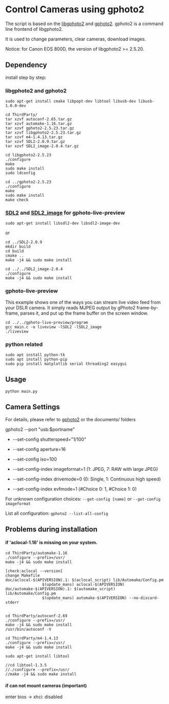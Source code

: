 # Control Cameras using gphoto2
The script is based on the [libgphoto2](http://www.gphoto.org/) and [gphoto2](http://www.gphoto.org/proj/gphoto2/). gphoto2 is a command line frontend of libgphoto2. 

It is used to change parameters, clear cameras, download images. 

Notice: for Canon EOS 800D, the version of libgphoto2 >= 2.5.20.

## Dependency
install step by step:

### libgphoto2 and gphoto2
```
sudo apt-get install cmake libpopt-dev libtool libusb-dev libusb-1.0.0-dev

cd ThirdParty/
tar xzvf autoconf-2.65.tar.gz 
tar xzvf automake-1.16.tar.gz 
tar xzvf gphoto2-2.5.23.tar.gz 
tar xzvf libgphoto2-2.5.23.tar.gz
tar xzvf m4-1.4.13.tar.gz 
tar xzvf SDL2-2.0.9.tar.gz 
tar xzvf SDL2_image-2.0.4.tar.gz 

cd libgphoto2-2.5.23
./configure
make
sudo make install
sudo ldconfig

cd ../gphoto2-2.5.23
./configure
make
sudo make install
make check
```

### [SDL2](https://libsdl.org) and [SDL2_image](https://libsdl.org/projects/SDL_image) for gphoto-live-preview

```
sudo apt-get install libsdl2-dev libsdl2-image-dev
```
or

```
cd ../SDL2-2.0.9
mkdir build
cd build
cmake ..
make -j4 && sudo make install

cd ../../SDL2_image-2.0.4
./configure
make -j4 && sudo make install
```

### gphoto-live-preview
This example shows one of the ways you can stream live video feed from your DSLR camera. It simply reads MJPEG output by gPhoto2 frame-by-frame, parses it, and put up the frame buffer on the screen window.

```
cd ../../gphoto-live-preview/program
gcc main.c -o liveview -lSDL2 -lSDL2_image
./liveview
```

### python related
```
sudo apt install python-tk
sudo apt install python-pip
sudo pip install matplotlib serial threading2 easygui
```

## Usage
`python main.py`


## Camera Settings
For details, please refer to [gphoto2](http://gphoto.sourceforge.net/doc/manual/ref-gphoto2-cli.html) or the documents/ folders

gphoto2 --port "usb:$portname"
* --set-config          shutterspeed="1/100"
* --set-config          aperture=16
* --set-config          iso=100
* --set-config-index    imageformat=1   (1: JPEG, 7: RAW with large JPEG)
* --set-config-index    drivemode=0 (0: Single, 1: Continuous high speed)

* --set-config-index    evfmode=1 (#Choice 0: 1, #Choice 1: 0)

For unknown configuration choices: `--get-config [name]` or  `--get-config imageformat`

List all configuration: `gphoto2 --list-all-config`


## Problems during installation

#### if 'aclocal-1.16' is missing on your system.
```
cd ThirdParty/automake-1.16
./configure --prefix=/usr/
make -j4 && sudo make install

[check:aclocal --version]
change Makefile
doc/aclocal-$(APIVERSION).1: $(aclocal_script) lib/Automake/Config.pm
                $(update_mans) aclocal-$(APIVERSION)
doc/automake-$(APIVERSION).1: $(automake_script) lib/Automake/Config.pm
                $(update_mans) automake-$(APIVERSION) --no-discard-stderr


cd ThirdParty/autoconf-2.69
./configure --prefix=/usr/
make -j4 && sudo make install
/usr/bin/autoconf -V

cd ThirdParty/m4-1.4.13
./configure --prefix=/usr/
make -j4 && sudo make install

sudo apt-get install libtool

//cd libtool-1.3.5
//./configure --prefix=/usr/
//make -j4 && sudo make install
```

#### if can not mount cameras (important)
enter bios -> xhci: disabled



